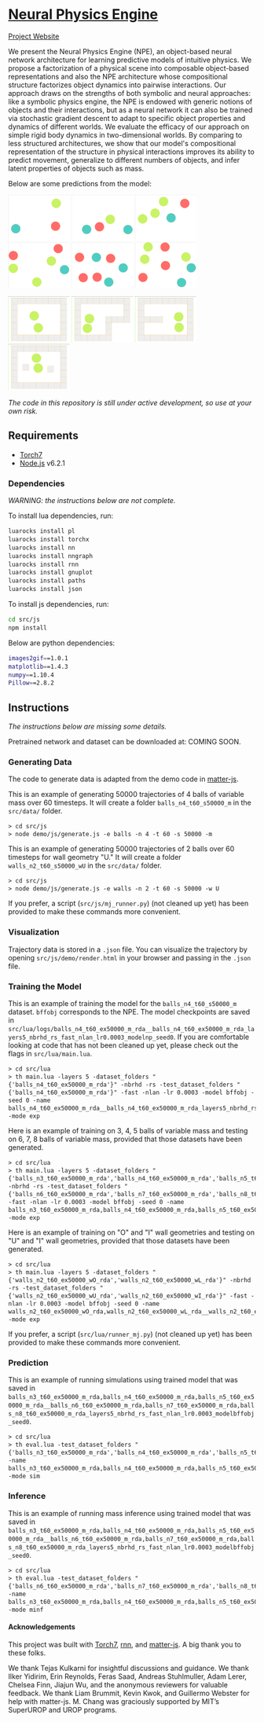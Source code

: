 # [Neural Physics Engine](http://mbchang.github.io/npe)

[Project Website](http://mbchang.github.io/npe)

We present the Neural Physics Engine (NPE), an object-based neural network
architecture for learning predictive models of intuitive physics. We propose a
factorization of a physical scene into composable object-based representations
and also the NPE architecture whose compositional structure factorizes object
dynamics into pairwise interactions. Our approach draws on the strengths of
both symbolic and neural approaches: like a symbolic physics engine, the NPE is
endowed with generic notions of objects and their interactions, but as a neural
network it can also be trained via stochastic gradient descent to adapt to
specific object properties and dynamics of different worlds. We evaluate the
efficacy of our approach on simple rigid body dynamics in two-dimensional
worlds. By comparing to less structured architectures, we show that our model's
compositional representation of the structure in physical interactions improves
its ability to predict movement, generalize to different numbers of objects,
and infer latent properties of objects such as mass.

Below are some predictions from the model:

<kbd><img src="./demo/balls_n3_npe_pred_batch0_ex0.gif" width="125"></kbd>
<kbd><img src="./demo/balls_n4_npe_pred_batch0_ex0.gif" width="125"></kbd>
<kbd><img src="./demo/balls_n5_npe_pred_batch0_ex0.gif" width="125"></kbd>
<kbd><img src="./demo/balls_n6_npe_pred_batch0_ex2.gif" width="125"></kbd>
<kbd><img src="./demo/balls_n7_npe_pred_batch0_ex0.gif" width="125"></kbd>
<kbd><img src="./demo/balls_n8_npe_pred_batch0_ex0.gif" width="125"></kbd>

<kbd><img src="./demo/walls_n2_wO_npe_pred_batch0_ex3.gif" width="125"></kbd>
<kbd><img src="./demo/walls_n2_wL_npe_pred_batch0_ex2.gif" width="125"></kbd>
<kbd><img src="./demo/walls_n2_wU_npe_pred_batch0_ex2.gif" width="125"></kbd>
<kbd><img src="./demo/walls_n2_wI_npe_pred_batch0_ex2.gif" width="125"></kbd>

_The code in this repository is still under active development, so use at your
own risk._

## Requirements
* [Torch7](http://torch.ch/)
* [Node.js](https://nodejs.org/en/) v6.2.1

### Dependencies
_WARNING: the instructions below are not complete._

To install lua dependencies, run:

```bash
luarocks install pl
luarocks install torchx
luarocks install nn
luarocks install nngraph
luarocks install rnn
luarocks install gnuplot
luarocks install paths
luarocks install json
```

To install js dependencies, run:
```bash
cd src/js
npm install
```

Below are python dependencies:
```bash
images2gif==1.0.1
matplotlib==1.4.3
numpy==1.10.4
Pillow==2.8.2
```

## Instructions
_The instructions below are missing some details._

Pretrained network and dataset can be downloaded at: COMING SOON. 

### Generating Data

The code to generate data is adapted from the demo code in
[matter-js](https://github.com/liabru/matter-js).

This is an example of generating 50000 trajectories of 4 balls of variable mass over 60 timesteps. It will create a folder `balls_n4_t60_s50000_m` in the `src/data/` folder. 
```shell
> cd src/js
> node demo/js/generate.js -e balls -n 4 -t 60 -s 50000 -m
```
This is an example of generating 50000 trajectories of 2 balls over 60 timesteps for wall geometry "U." It will create a folder `walls_n2_t60_s50000_wU` in the `src/data/` folder.
```shell
> cd src/js
> node demo/js/generate.js -e walls -n 2 -t 60 -s 50000 -w U
```

If you prefer, a script (`src/js/mj_runner.py`)  (not cleaned up yet) has been provided to make these commands more convenient.

### Visualization
Trajectory data is stored in a `.json` file. You can visualize the trajectory by opening `src/js/demo/render.html` in your browser and passing in the `.json` file.


### Training the Model
This is an example of training the model for the `balls_n4_t60_s50000_m` dataset. `bffobj` corresponds to the NPE. The model checkpoints are saved in `src/lua/logs/balls_n4_t60_ex50000_m_rda__balls_n4_t60_ex50000_m_rda_layers5_nbrhd_rs_fast_nlan_lr0.0003_modelnp_seed0`. If you are comfortable looking at code that has not been cleaned up yet, please check out the flags in `src/lua/main.lua`. 
```shell
> cd src/lua
> th main.lua -layers 5 -dataset_folders "{'balls_n4_t60_ex50000_m_rda'}" -nbrhd -rs -test_dataset_folders "{'balls_n4_t60_ex50000_m_rda'}" -fast -nlan -lr 0.0003 -model bffobj -seed 0 -name balls_n4_t60_ex50000_m_rda__balls_n4_t60_ex50000_m_rda_layers5_nbrhd_rs_fast_nlan_lr0.0003_modelnp_seed0 -mode exp
```

Here is an example of training on 3, 4, 5 balls of variable mass and testing on 6, 7, 8 balls of variable mass, provided that those datasets have been generated.
```shell
> cd src/lua
> th main.lua -layers 5 -dataset_folders "{'balls_n3_t60_ex50000_m_rda','balls_n4_t60_ex50000_m_rda','balls_n5_t60_ex50000_m_rda'}" -nbrhd -rs -test_dataset_folders "{'balls_n6_t60_ex50000_m_rda','balls_n7_t60_ex50000_m_rda','balls_n8_t60_ex50000_m_rda'}" -fast -nlan -lr 0.0003 -model bffobj -seed 0 -name balls_n3_t60_ex50000_m_rda,balls_n4_t60_ex50000_m_rda,balls_n5_t60_ex50000_m_rda__balls_n6_t60_ex50000_m_rda,balls_n7_t60_ex50000_m_rda,balls_n8_t60_ex50000_m_rda_layers5_nbrhd_rs_fast_nlan_lr0.0003_modelbffobj_seed0 -mode exp
```

Here is an example of training on "O" and "I" wall geometries and testing on "U" and "I" wall geometries, provided that those datasets have been generated.
```shell
> cd src/lua
> th main.lua -layers 5 -dataset_folders "{'walls_n2_t60_ex50000_wO_rda','walls_n2_t60_ex50000_wL_rda'}" -nbrhd -rs -test_dataset_folders "{'walls_n2_t60_ex50000_wU_rda','walls_n2_t60_ex50000_wI_rda'}" -fast -nlan -lr 0.0003 -model bffobj -seed 0 -name walls_n2_t60_ex50000_wO_rda,walls_n2_t60_ex50000_wL_rda__walls_n2_t60_ex50000_wU_rda,walls_n2_t60_ex50000_wI_rda_layers5_nbrhd_rs_fast_nlan_lr0.0003_modelbffobj_seed0 -mode exp 
```

If you prefer, a script (`src/lua/runner_mj.py`)  (not cleaned up yet) has been provided to make these commands more convenient.
### Prediction
This is an example of running simulations using trained model that was saved in `balls_n3_t60_ex50000_m_rda,balls_n4_t60_ex50000_m_rda,balls_n5_t60_ex50000_m_rda__balls_n6_t60_ex50000_m_rda,balls_n7_t60_ex50000_m_rda,balls_n8_t60_ex50000_m_rda_layers5_nbrhd_rs_fast_nlan_lr0.0003_modelbffobj_seed0`.
```shell
> cd src/lua
> th eval.lua -test_dataset_folders "{'balls_n3_t60_ex50000_m_rda','balls_n4_t60_ex50000_m_rda','balls_n5_t60_ex50000_m_rda','balls_n6_t60_ex50000_m_rda','balls_n7_t60_ex50000_m_rda','balls_n8_t60_ex50000_m_rda'}" -name balls_n3_t60_ex50000_m_rda,balls_n4_t60_ex50000_m_rda,balls_n5_t60_ex50000_m_rda__balls_n6_t60_ex50000_m_rda,balls_n7_t60_ex50000_m_rda,balls_n8_t60_ex50000_m_rda_layers5_nbrhd_rs_fast_nlan_lr0.0003_modelbffobj_seed0 -mode sim
```

### Inference
This is an example of running mass inference using trained model that was saved in `balls_n3_t60_ex50000_m_rda,balls_n4_t60_ex50000_m_rda,balls_n5_t60_ex50000_m_rda__balls_n6_t60_ex50000_m_rda,balls_n7_t60_ex50000_m_rda,balls_n8_t60_ex50000_m_rda_layers5_nbrhd_rs_fast_nlan_lr0.0003_modelbffobj_seed0`.
```shell
> cd src/lua
> th eval.lua -test_dataset_folders "{'balls_n6_t60_ex50000_m_rda','balls_n7_t60_ex50000_m_rda','balls_n8_t60_ex50000_m_rda','balls_n3_t60_ex50000_m_rda','balls_n4_t60_ex50000_m_rda','balls_n5_t60_ex50000_m_rda'}" -name balls_n3_t60_ex50000_m_rda,balls_n4_t60_ex50000_m_rda,balls_n5_t60_ex50000_m_rda__balls_n6_t60_ex50000_m_rda,balls_n7_t60_ex50000_m_rda,balls_n8_t60_ex50000_m_rda_layers5_nbrhd_rs_fast_nlan_lr0.0003_modelbffobj_seed0 -mode minf
```

#### Acknowledgements

This project was built with [Torch7](http://torch.ch),
[rnn](https://github.com/Element-Research/rnn), and
[matter-js](http://brm.io/matter-js/). A big thank you to these folks.

We thank Tejas Kulkarni for insightful discussions and guidance. We thank Ilker
Yidirim, Erin Reynolds, Feras Saad, Andreas Stuhlmuller, Adam Lerer, Chelsea
Finn, Jiajun Wu, and the anonymous reviewers for valuable feedback. We thank
Liam Brummit, Kevin Kwok, and Guillermo Webster for help with matter-js. M.
Chang was graciously supported by MIT’s SuperUROP and UROP programs.
